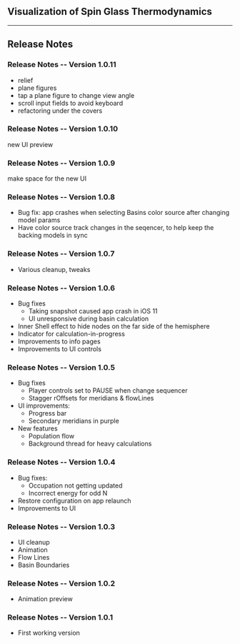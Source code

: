 ## Visualization of Spin Glass Thermodynamics 

---
## Release Notes

### Release Notes -- Version 1.0.11

* relief
* plane figures 
* tap a plane figure to change view angle
* scroll input fields to avoid keyboard
* refactoring under the covers

### Release Notes -- Version 1.0.10

new UI preview

### Release Notes -- Version 1.0.9

make space for the new UI

### Release Notes -- Version 1.0.8

* Bug fix: app crashes when selecting Basins color source after changing model params
* Have color source track changes in the seqencer, to help keep the backing models in sync

### Release Notes -- Version 1.0.7

* Various cleanup, tweaks

### Release Notes -- Version 1.0.6

* Bug fixes
  * Taking snapshot caused app crash in iOS 11
  * UI unresponsive during basin calculation
* Inner Shell effect to hide nodes on the far side of the hemisphere   
* Indicator for calculation-in-progress
* Improvements to info pages
* Improvements to UI controls

### Release Notes -- Version 1.0.5

* Bug fixes
  * Player controls set to PAUSE when change sequencer
  * Stagger rOffsets for meridians & flowLines
* UI improvements:
  * Progress bar
  * Secondary meridians in purple
* New features
  * Population flow
  * Background thread for heavy calculations

### Release Notes -- Version 1.0.4

* Bug fixes:
  * Occupation not getting updated
  * Incorrect energy for odd N
* Restore configuration on app relaunch
* Improvements to UI

### Release Notes -- Version 1.0.3

* UI cleanup
* Animation
* Flow Lines
* Basin Boundaries

### Release Notes -- Version 1.0.2

* Animation preview

### Release Notes -- Version 1.0.1

* First working version


    
